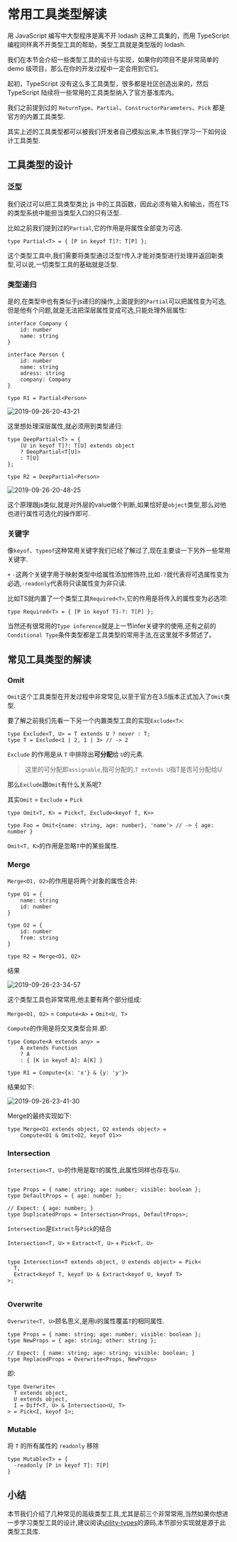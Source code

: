 # 常用工具类型解读

用 JavaScript 编写中大型程序是离不开 lodash 这种工具集的，而用 TypeScript 编程同样离不开类型工具的帮助，类型工具就是类型版的 lodash.

我们在本节会介绍一些类型工具的设计与实现，如果你的项目不是非常简单的 demo 级项目，那么在你的开发过程中一定会用到它们。

起初，TypeScript 没有这么多工具类型，很多都是社区创造出来的，然后 TypeScript 陆续将一些常用的工具类型纳入了官方基准库内。

我们之前提到过的 `ReturnType`、`Partial`、`ConstructorParameters`、`Pick` 都是官方的内置工具类型.

其实上述的工具类型都可以被我们开发者自己模拟出来,本节我们学习一下如何设计工具类型.

## 工具类型的设计

### 泛型

我们说过可以把工具类型类比 js 中的工具函数，因此必须有输入和输出，而在TS的类型系统中能担当类型入口的只有泛型.

比如之前我们提到过的`Partial`,它的作用是将属性全部变为可选.

```
type Partial<T> = { [P in keyof T]?: T[P] };

```

这个类型工具中,我们需要将类型通过泛型`T`传入才能对类型进行处理并返回新类型,可以说,一切类型工具的基础就是泛型.

### 类型递归

是的,在类型中也有类似于js递归的操作,上面提到的`Partial`可以把属性变为可选,但是他有个问题,就是无法把深层属性变成可选,只能处理外层属性:

```
interface Company {
    id: number
    name: string
}

interface Person {
    id: number
    name: string
    adress: string
    company: Company
}

type R1 = Partial<Person>

```

![2019-09-26-20-43-21](https://user-gold-cdn.xitu.io/2019/10/6/16da1a8b34dc7e54?w=368&h=197&f=png&s=20711)

这里想处理深层属性,就必须用到类型递归:

```
type DeepPartial<T> = {
    [U in keyof T]?: T[U] extends object
    ? DeepPartial<T[U]>
    : T[U]
};

type R2 = DeepPartial<Person>

```

![2019-09-26-20-48-25](https://user-gold-cdn.xitu.io/2019/10/6/16da1a8b34f7a170?w=438&h=173&f=png&s=23471)

这个原理跟js类似,就是对外层的value做个判断,如果恰好是`object`类型,那么对他也进行属性可选化的操作即可.

### 关键字

像`keyof`、`typeof`这种常用关键字我们已经了解过了,现在主要谈一下另外一些常用关键字.

`+` `-`这两个关键字用于映射类型中给属性添加修饰符,比如`-?`就代表将可选属性变为必选,`-readonly`代表将只读属性变为非只读.

比如TS就内置了一个类型工具`Required<T>`,它的作用是将传入的属性变为必选项:

```
type Required<T> = { [P in keyof T]-?: T[P] };

```

当然还有很常用的`Type inference`就是上一节infer关键字的使用,还有之前的`Conditional Type`条件类型都是工具类型的常用手法,在这里就不多赘述了。

## 常见工具类型的解读

### Omit

`Omit`这个工具类型在开发过程中非常常见,以至于官方在3.5版本正式加入了`Omit`类型.

要了解之前我们先看一下另一个内置类型工具的实现`Exclude<T>`:

```
type Exclude<T, U> = T extends U ? never : T;
type T = Exclude<1 | 2, 1 | 3> // -> 2

```

`Exclude` 的作用是从 `T` 中排除出**可分配**给 `U`的元素.

> 这里的可分配即`assignable`,指可分配的,`T extends U`指T是否可分配给U

那么`Exclude`跟`Omit`有什么关系呢?

其实`Omit` = `Exclude` + `Pick`

```
type Omit<T, K> = Pick<T, Exclude<keyof T, K>>

type Foo = Omit<{name: string, age: number}, 'name'> // -> { age: number }

```

`Omit<T, K>`的作用是忽略`T`中的某些属性.

### Merge

`Merge<O1, O2>`的作用是将两个对象的属性合并:

```
type O1 = {
    name: string
    id: number
}

type O2 = {
    id: number
    from: string
}

type R2 = Merge<O1, O2>

```

结果

![2019-09-26-23-34-57](https://user-gold-cdn.xitu.io/2019/10/11/16dbb1464cc80532?w=366&h=222&f=png&s=24864)

这个类型工具也非常常用,他主要有两个部分组成:

`Merge<O1, O2>` = `Compute<A>` + `Omit<U, T>`

`Compute`的作用是将交叉类型合并.即:

```
type Compute<A extends any> =
    A extends Function
    ? A
    : { [K in keyof A]: A[K] }

type R1 = Compute<{x: 'x'} & {y: 'y'}>

```

结果如下:

![2019-09-26-23-41-30](https://user-gold-cdn.xitu.io/2019/10/11/16dbb1464cbb2ca3?w=450&h=161&f=png&s=20061)

Merge的最终实现如下:

```
type Merge<O1 extends object, O2 extends object> =
    Compute<O1 & Omit<O2, keyof O1>>

```

### Intersection

`Intersection<T, U>`的作用是取`T`的属性,此属性同样也存在与`U`.

```

type Props = { name: string; age: number; visible: boolean };
type DefaultProps = { age: number };

// Expect: { age: number; }
type DuplicatedProps = Intersection<Props, DefaultProps>;

```

`Intersection`是`Extract`与`Pick`的结合

`Intersection<T, U>` = `Extract<T, U>` + `Pick<T, U>`

```

type Intersection<T extends object, U extends object> = Pick<
  T,
  Extract<keyof T, keyof U> & Extract<keyof U, keyof T>
>;


```

### Overwrite

`Overwrite<T, U>`顾名思义,是用`U`的属性覆盖`T`的相同属性.

```
type Props = { name: string; age: number; visible: boolean };
type NewProps = { age: string; other: string };

// Expect: { name: string; age: string; visible: boolean; }
type ReplacedProps = Overwrite<Props, NewProps>

```

即:

```
type Overwrite<
  T extends object,
  U extends object,
  I = Diff<T, U> & Intersection<U, T>
> = Pick<I, keyof I>;

```

### Mutable

将 `T` 的所有属性的 `readonly` 移除

```
type Mutable<T> = {
  -readonly [P in keyof T]: T[P]
}

```

## 小结

本节我们介绍了几种常见的高级类型工具,尤其是前三个非常常用,当然如果你想进一步学习类型工具的设计,建议阅读[utility-types](https://github.com/piotrwitek/utility-types)的源码,本节部分实现就是源于此类型工具库.
